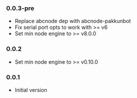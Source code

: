 ### 0.0.3-pre
* Replace abcnode dep with abcnode-pakkunbot
* Fix serial port opts to work with >= v6
* Set min node engine to >= v8.0.0

### 0.0.2
* Set min node engine to >= v0.10.0

### 0.0.1
* Initial version
